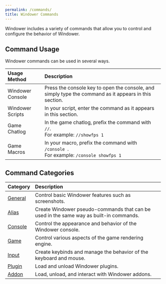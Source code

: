 ```yaml
---
permalink: /commands/
title: Windower Commands
---
```


Windower includes a variety of commands that allow you to control and configure the behavior of Windower.

## Command Usage
Windower commands can be used in several ways.

| Usage Method | Description |
|:---|:---|
| Windower Console | Press the console key to open the console, and simply type the command as it appears in this section. |
| Windower Scripts | In your script, enter the command as it appears in this section. |
| Game Chatlog | In the game chatlog, prefix the command with `//`.<br> For example: `//showfps 1` |
| Game Macros | In your macro, prefix the command with `/console `.<br> For example: `/console showfps 1` |

## Command Categories

| Category | Description |
|:---|:---|
| [General](general/) | Control basic Windower features such as screenshots. |
| [Alias](alias/) | Create Windower pseudo-commands that can be used in the same way as built-in commands. |
| [Console](console/) | Control the appearance and behavior of the Windower console. |
| [Game](game/) | Control various aspects of the game rendering engine. |
| [Input](input/) | Create keybinds and manage the behavior of the keyboard and mouse. |
| [Plugin](plugin/) | Load and unload Windower plugins. |
| [Addon](addon/) | Load, unload, and interact with Windower addons. |
